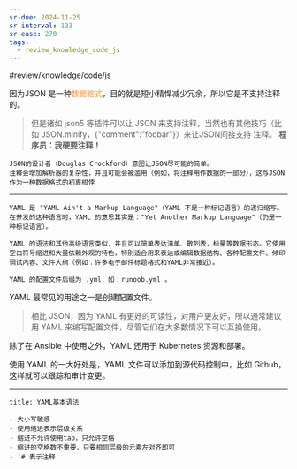 ```yaml
---
sr-due: 2024-11-25
sr-interval: 133
sr-ease: 270
tags:
  - review_knowledge_code_js
---
```


#review/knowledge/code/js

因为JSON 是⼀种<font color="#f79646">数据格式</font>，目的就是短小精悍减少冗余，所以它是不⽀持注释的。
> 但是诸如 json5 等插件可以让 JSON 来⽀持注释，当然也有其他技巧（⽐如 JSON.minify，{"comment":"foobar"}）来让JSON间接⽀持 注释。
> **程序员：我硬要注释！**

```ad-seealso
JSON的设计者（Douglas Crockford）意图让JSON尽可能的简单。
注释会增加解析器的复杂性，并且可能会被滥用（例如，将注释用作数据的一部分），这与JSON作为一种数据格式的初衷相悖
```

---

```ad-seealso
YAML 是 "YAML Ain't a Markup Language"（YAML 不是一种标记语言）的递归缩写。在开发的这种语言时，YAML 的意思其实是："Yet Another Markup Language"（仍是一种标记语言）。

YAML 的语法和其他高级语言类似，并且可以简单表达清单、散列表，标量等数据形态。它使用空白符号缩进和大量依赖外观的特色，特别适合用来表达或编辑数据结构、各种配置文件、倾印调试内容、文件大纲（例如：许多电子邮件标题格式和YAML非常接近）。

YAML 的配置文件后缀为 .yml，如：runoob.yml 。
```

YAML 最常见的用途之一是创建配置文件。
> 相比 JSON，因为 YAML 有更好的可读性，对用户更友好，所以通常建议用 YAML 来编写配置文件，尽管它们在大多数情况下可以互换使用。

除了在 Ansible 中使用之外，YAML 还用于 Kubernetes 资源和部署。

使用 YAML 的一大好处是，YAML 文件可以添加到源代码控制中，比如 Github，这样就可以跟踪和审计变更。

---

```ad-note
title: YAML基本语法

- 大小写敏感
- 使用缩进表示层级关系
- 缩进不允许使用tab，只允许空格
- 缩进的空格数不重要，只要相同层级的元素左对齐即可
- '#'表示注释
```
